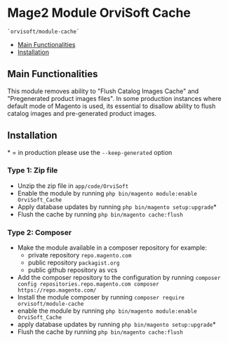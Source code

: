 # Mage2 Module OrviSoft Cache

    `orvisoft/module-cache`

 - [Main Functionalities](#main-functionalities)
 - [Installation](#installation)


## Main Functionalities
This module removes ability to "Flush Catalog Images Cache" and "Pregenerated product images files". In some production instances where default mode of Magento is used, its essential to disallow ability to flush catalog images and pre-generated product images.

## Installation
\* = in production please use the `--keep-generated` option

### Type 1: Zip file

 - Unzip the zip file in `app/code/OrviSoft`
 - Enable the module by running `php bin/magento module:enable OrviSoft_Cache`
 - Apply database updates by running `php bin/magento setup:upgrade`\*
 - Flush the cache by running `php bin/magento cache:flush`

### Type 2: Composer

 - Make the module available in a composer repository for example:
    - private repository `repo.magento.com`
    - public repository `packagist.org`
    - public github repository as vcs
 - Add the composer repository to the configuration by running `composer config repositories.repo.magento.com composer https://repo.magento.com/`
 - Install the module composer by running `composer require orvisoft/module-cache`
 - enable the module by running `php bin/magento module:enable OrviSoft_Cache`
 - apply database updates by running `php bin/magento setup:upgrade`\*
 - Flush the cache by running `php bin/magento cache:flush`
